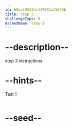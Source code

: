 ```yaml
---
id: 68ac59317dc447091af5675b
title: Step 3
challengeType: 0
dashedName: step-3
---
```


# --description--

step 3 instructions

# --hints--

Test 1

```js

```

# --seed--
